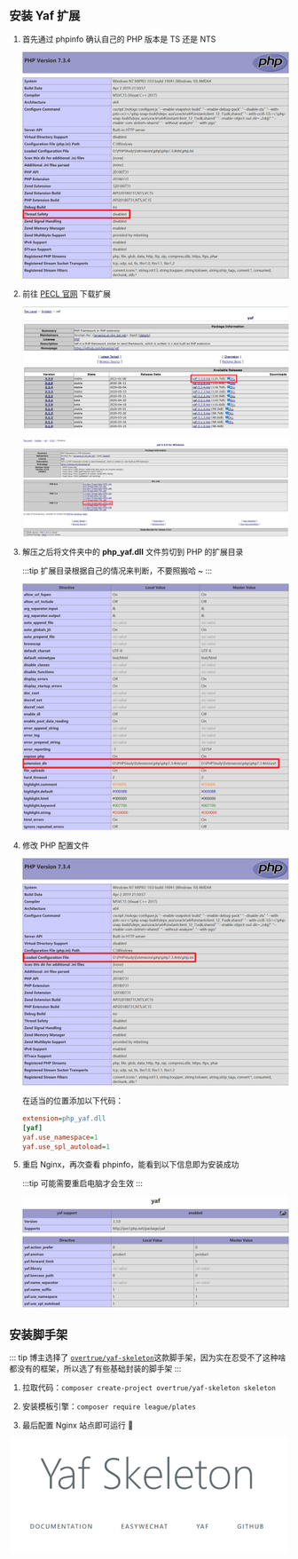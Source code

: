 ## 安装 Yaf 扩展

1. 首先通过 phpinfo 确认自己的 PHP 版本是 TS 还是 NTS

   ![file](/images/PHP/搭建Yaf脚手架/thread-safety.png)

2. 前往 [PECL 官网](http://pecl.php.net/package/yaf) 下载扩展

   ![file](/images/PHP/搭建Yaf脚手架/dll.png)

   ![file](/images/PHP/搭建Yaf脚手架/download.png)

3. 解压之后将文件夹中的 **php_yaf.dll** 文件剪切到 PHP 的扩展目录

   :::tip
   扩展目录根据自己的情况来判断，不要照搬哈 ~
   :::

   ![file](/images/PHP/搭建Yaf脚手架/extension_dir.png)

4. 修改 PHP 配置文件

   ![file](/images/PHP/搭建Yaf脚手架/ini.png)

   在适当的位置添加以下代码：

   ```ini
   extension=php_yaf.dll
   [yaf]
   yaf.use_namespace=1
   yaf.use_spl_autoload=1
   ```

5. 重启 Nginx，再次查看 phpinfo，能看到以下信息即为安装成功

   :::tip
   可能需要重启电脑才会生效
   :::

   ![file](/images/PHP/搭建Yaf脚手架/success.png)

## 安装脚手架

::: tip
博主选择了 [`overtrue/yaf-skeleton`](https://github.com/overtrue/yaf-skeleton)这款脚手架，因为实在忍受不了这种啥都没有的框架，所以选了有些基础封装的脚手架
:::

1. 拉取代码：`composer create-project overtrue/yaf-skeleton skeleton`

2. 安装模板引擎：`composer require league/plates`

3. 最后配置 Nginx 站点即可运行 :tada:

![file](/images/PHP/搭建Yaf脚手架/website.png)
